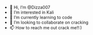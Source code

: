 - 👋 Hi, I’m @Dizza007
- 👀 I’m interested in Kali
- 🌱 I’m currently learning to code
- 💞️ I’m looking to collaborate on cracking
- 📫 How to reach me out crack me!!:)

<!---
Dizza007/Dizza007 is a ✨ special ✨ repository because its `README.md` (this file) appears on your GitHub profile.
You can click the Preview link to take a look at your changes.
--->
